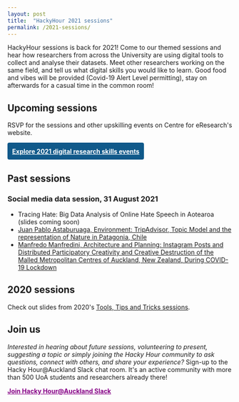 ```yaml
---
layout: post
title:  "HackyHour 2021 sessions"
permalink: /2021-sessions/
---
```


HackyHour sessions is back for 2021! Come to our themed sessions and hear how researchers from across the University are using digital tools to collect and analyse their datasets. Meet other researchers working on the same field, and tell us what digital skills you would like to learn. Good food and vibes will be provided (Covid-19 Alert Level permitting), stay on afterwards for a casual time in the common room!

## Upcoming sessions
RSVP for the sessions and other upskilling events on Centre for eResearch's website.

<a href="https://www.eresearch.auckland.ac.nz/digital-skills-2021/" style="padding: 0.75em;display: inline-block;background-color: rgb(16, 89, 138);color: white;font-weight: bolder;border-radius: 4px;">Explore 2021 digital research skills events</a>


## Past sessions
### Social media data session, 31 August 2021
* Tracing Hate: Big Data Analysis of Online Hate Speech in Aotearoa (slides coming soon)
* [Juan Pablo Astaburuaga, Environment: TripAdvisor, Topic Model and the representation of Nature in Patagonia, Chile]({{site.baseurl}}/static/2021-sessions/socmed-patagonia.zip)
* [Manfredo Manfredini, Architecture and Planning: Instagram Posts and Distributed Participatory Creativity and Creative Destruction of the Malled Metropolitan Centres of Auckland, New Zealand, During COVID-19 Lockdown]({{site.baseurl}}/static/2021-sessions/2021_COVID-19_eResearch_Workshop_MANFREDINI_AKL_Creative_Destruction-Updated.pdf)

## 2020 sessions
Check out slides from 2020's [Tools, Tips and Tricks sessions]({{site.baseurl}}/tips-tricks-sessions).

## Join us

_Interested in hearing about future sessions, volunteering to present, suggesting a topic or simply joining the Hacky Hour community to ask questions, connect with others, and share your experience?_ Sign-up to the Hacky Hour@Auckland Slack chat room. It's an active community with more than 500 UoA students and researchers already there!

<a href="https://join.slack.com/t/uoacer/shared_invite/zt-enicnt85-LeufP7kQxPL0r1L2r3MxvQ" style="color: #860086;font-weight: bolder;">Join Hacky Hour@Auckland Slack</a>
